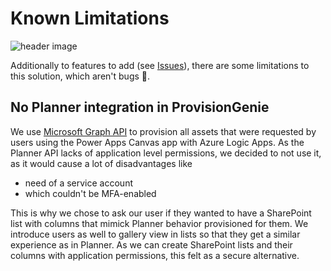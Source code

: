 # Known Limitations

![header image](https://github.com/ProvisionGenie/ProvisionGenie/blob/main/media/Genie_Header.png)

Additionally to features to add (see [Issues](https://github.com/ProvisionGenie/ProvisionGenie/issues)), there are some limitations to this solution, which aren't bugs 🐞. 

## No Planner integration in ProvisionGenie

We use [Microsoft Graph API](https://docs.microsoft.com/en-us/graph/overview) to provision all assets that were requested by users using the Power Apps Canvas app with Azure Logic Apps. As the Planner API lacks of application level permissions, we decided to not use it, as it would cause a lot of disadvantages like 

* need of a service account
* which couldn't be MFA-enabled 

This is why we chose to ask our user if they wanted to have a SharePoint list with columns that mimick Planner behavior provisioned for them. We introduce users as well to gallery view in lists so that they get a similar experience as in Planner. As we can create SharePoint lists and their columns with application permissions, this felt as a secure alternative. 
